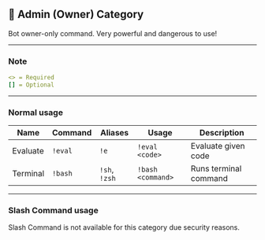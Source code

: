 ## 👑 Admin (Owner) Category

Bot owner-only command. Very powerful and dangerous to use!

---

### Note

```yml
<> = Required
[] = Optional
```

---

### Normal usage

| Name     | Command | Aliases       | Usage             | Description           |
| -------- | ------- | ------------- | ----------------- | --------------------- |
| Evaluate | `!eval` | `!e`          | `!eval <code>`    | Evaluate given code   |
| Terminal | `!bash` | `!sh`, `!zsh` | `!bash <command>` | Runs terminal command |

---

### Slash Command usage

Slash Command is not available for this category due security reasons.

